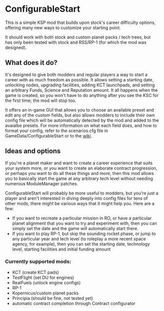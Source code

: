 # ConfigurableStart

This is a simple KSP mod that builds upon stock's career difficulty options, offering many new ways to customize your starting point.

It should work with both stock and custom planet packs / tech trees, but has only been tested with stock and RSS/RP-1 (for which the mod was designed).

## What does it do?
It's designed to give both modders and regular players a way to start a career with as much freedom as possible. It allows setting a starting date, unlocking nodes,
upgrading facilities, adding KCT launchpads, and setting an arbitrary Funds, Science and Reputation amount. It all happens when the game is created, so you won't have to
do anything after you see the KSC for the first time; the mod will stop too.

It offers an in-game GUI that allows you to choose an available preset and edit any of the custom fields, but also allows modders to include their own config file which will
be automatically detected by the mod and added to the avaialbe presets. For more information on what each field does, and how to format your config, refer to the scenarios.cfg
file in GameData/ConfigurableStart or to the [wiki](https://github.com/Standecco/ConfigurableStart/wiki).

## Ideas and options
If you're a planet maker and want to create a career experience that suits your system more, or you want to create an elaborate contract progression, or perhaps you want
to do all these things and more, then this mod allows you to basically start the game at any arbitrary tech level without needing numerous ModuleManager patches.

ConfigurableStart will probably be more useful to modders, but you're just a player and aren't interested in diving deeply into config files for tens of other mods, there might be various
ways that it might help you. Here are a few:
- If you want to recreate a particular mission in RO, or have a particular planet alignment that you want to try and experiment with, then you can simply set the date and the game
will automatically start there.
- If you want to play RP-1, but skip the sounding rocket phase, or jump to any particular year and tech level (to roleplay a more recent space agency, for example), then you can set
the starting date, technology level, starting facilities and initial funding amount 

### Currently supported mods:
- KCT (create KCT pads)
- TestFlight (set DU for engines)
- RealFuels (unlock engine configs)
- RP-1
- Kopernicus/custom planet packs
- Principia (should be fine, not tested yet)
- automatic contract completion through Contract configurator
